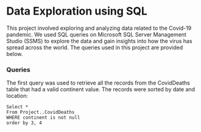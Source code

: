 # Data Exploration using SQL

This project involved exploring and analyzing data related to the Covid-19 pandemic. We used SQL queries on Microsoft SQL Server Management Studio (SSMS) to explore the data and gain insights into how the virus has spread across the world. The queries used in this project are provided below.

### Queries

The first query was used to retrieve all the records from the CovidDeaths table that had a valid continent value. The records were sorted by date and location:

```
Select *
From Project..CovidDeaths
WHERE continent is not null
order by 3, 4

```
